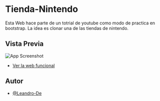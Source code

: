 # Tienda-Nintendo
Esta Web hace parte de un totrial de youtube como modo de practica en bootstrap.
La idea es clonar una de las tiendas de nintendo.

  
## Vista Previa

![App Screenshot](https://i.imgur.com/tVimBA5.png)
- [Ver la web funcional](https://reverent-lamport-70922f.netlify.app/)
  
## Autor

- [@Leandro-De](https://github.com/Leandro-De)
